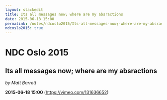 ```yaml
---
layout: stackedit
title: Its all messages now; where are my absractions
date: 2015-06-18 15:00
permalink: /notes/ndcoslo2015/Its-all-messages-now;-where-are-my-absractions.html
ndcoslo2015: true
---
```


# NDC Oslo 2015

## Its all messages now; where are my absractions
*by Matt Barrett*

**2015-06-18 15:00** (https://vimeo.com/131636652)